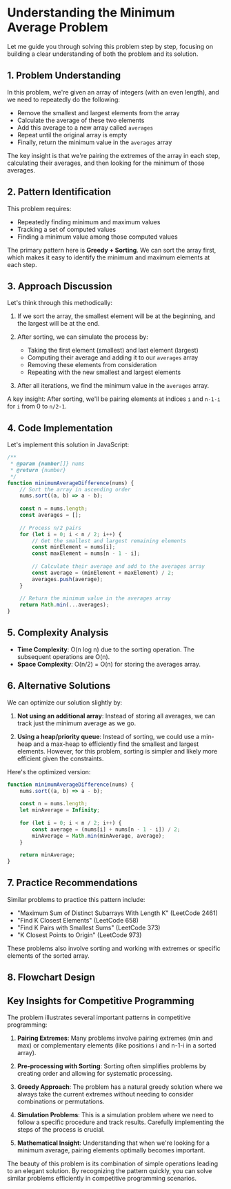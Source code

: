 # **Understanding the Minimum Average Problem**

Let me guide you through solving this problem step by step, focusing on building a clear understanding of both the problem and its solution.

## **1. Problem Understanding**

In this problem, we're given an array of integers (with an even length), and we need to repeatedly do the following:

- Remove the smallest and largest elements from the array
- Calculate the average of these two elements
- Add this average to a new array called `averages`
- Repeat until the original array is empty
- Finally, return the minimum value in the `averages` array

The key insight is that we're pairing the extremes of the array in each step, calculating their averages, and then looking for the minimum of those averages.

## **2. Pattern Identification**

This problem requires:

- Repeatedly finding minimum and maximum values
- Tracking a set of computed values
- Finding a minimum value among those computed values

The primary pattern here is **Greedy + Sorting**. We can sort the array first, which makes it easy to identify the minimum and maximum elements at each step.

## **3. Approach Discussion**

Let's think through this methodically:

1. If we sort the array, the smallest element will be at the beginning, and the largest will be at the end.

2. After sorting, we can simulate the process by:
   - Taking the first element (smallest) and last element (largest)
   - Computing their average and adding it to our `averages` array
   - Removing these elements from consideration
   - Repeating with the new smallest and largest elements

3. After all iterations, we find the minimum value in the `averages` array.

A key insight: After sorting, we'll be pairing elements at indices `i` and `n-1-i` for `i` from 0 to `n/2-1`.

## **4. Code Implementation**

Let's implement this solution in JavaScript:

```javascript
/**
 * @param {number[]} nums
 * @return {number}
 */
function minimumAverageDifference(nums) {
    // Sort the array in ascending order
    nums.sort((a, b) => a - b);
    
    const n = nums.length;
    const averages = [];
    
    // Process n/2 pairs
    for (let i = 0; i < n / 2; i++) {
        // Get the smallest and largest remaining elements
        const minElement = nums[i];
        const maxElement = nums[n - 1 - i];
        
        // Calculate their average and add to the averages array
        const average = (minElement + maxElement) / 2;
        averages.push(average);
    }
    
    // Return the minimum value in the averages array
    return Math.min(...averages);
}
```

## **5. Complexity Analysis**

- **Time Complexity**: O(n log n) due to the sorting operation. The subsequent operations are O(n).
- **Space Complexity**: O(n/2) = O(n) for storing the averages array.

## **6. Alternative Solutions**

We can optimize our solution slightly by:

1. **Not using an additional array**: Instead of storing all averages, we can track just the minimum average as we go.

2. **Using a heap/priority queue**: Instead of sorting, we could use a min-heap and a max-heap to efficiently find the smallest and largest elements. However, for this problem, sorting is simpler and likely more efficient given the constraints.

Here's the optimized version:

```javascript
function minimumAverageDifference(nums) {
    nums.sort((a, b) => a - b);
    
    const n = nums.length;
    let minAverage = Infinity;
    
    for (let i = 0; i < n / 2; i++) {
        const average = (nums[i] + nums[n - 1 - i]) / 2;
        minAverage = Math.min(minAverage, average);
    }
    
    return minAverage;
}
```

## **7. Practice Recommendations**

Similar problems to practice this pattern include:

- "Maximum Sum of Distinct Subarrays With Length K" (LeetCode 2461)
- "Find K Closest Elements" (LeetCode 658)
- "Find K Pairs with Smallest Sums" (LeetCode 373)
- "K Closest Points to Origin" (LeetCode 973)

These problems also involve sorting and working with extremes or specific elements of the sorted array.

## **8. Flowchart Design**

## **Key Insights for Competitive Programming**

The problem illustrates several important patterns in competitive programming:

1. **Pairing Extremes**: Many problems involve pairing extremes (min and max) or complementary elements (like positions i and n-1-i in a sorted array).

2. **Pre-processing with Sorting**: Sorting often simplifies problems by creating order and allowing for systematic processing.

3. **Greedy Approach**: The problem has a natural greedy solution where we always take the current extremes without needing to consider combinations or permutations.

4. **Simulation Problems**: This is a simulation problem where we need to follow a specific procedure and track results. Carefully implementing the steps of the process is crucial.

5. **Mathematical Insight**: Understanding that when we're looking for a minimum average, pairing elements optimally becomes important.

The beauty of this problem is its combination of simple operations leading to an elegant solution. By recognizing the pattern quickly, you can solve similar problems efficiently in competitive programming scenarios.
